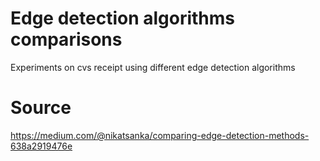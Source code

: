 # Edge detection algorithms comparisons
Experiments on cvs receipt using different edge detection algorithms

# Source
https://medium.com/@nikatsanka/comparing-edge-detection-methods-638a2919476e
